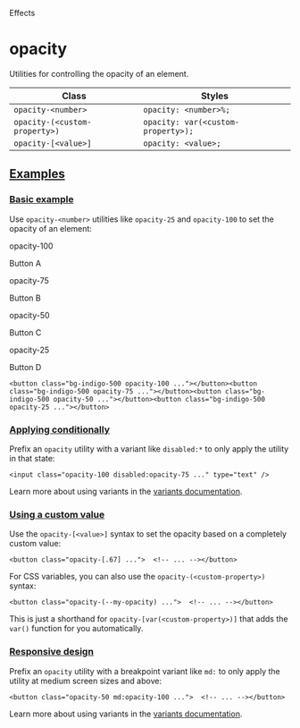 <!--$-->

<!--/$-->

Effects

# opacity

Utilities for controlling the opacity of an element.

| Class                         | Styles                             |
| ----------------------------- | ---------------------------------- |
| `opacity-<number>`            | `opacity: <number>%;`              |
| `opacity-(<custom-property>)` | `opacity: var(<custom-property>);` |
| `opacity-[<value>]`           | `opacity: <value>;`                |

## [Examples](#examples)

### [Basic example](#basic-example)

Use `opacity-<number>` utilities like `opacity-25` and `opacity-100` to set the opacity of an element:

opacity-100

Button A

opacity-75

Button B

opacity-50

Button C

opacity-25

Button D

```
<button class="bg-indigo-500 opacity-100 ..."></button><button class="bg-indigo-500 opacity-75 ..."></button><button class="bg-indigo-500 opacity-50 ..."></button><button class="bg-indigo-500 opacity-25 ..."></button>
```

### [Applying conditionally](#applying-conditionally)

Prefix <!-- -->an<!-- --> `opacity` utility with a variant like<!-- --> `disabled:*` to only apply the utility in that state:

```
<input class="opacity-100 disabled:opacity-75 ..." type="text" />
```

Learn more about using variants in the [variants documentation](/docs/hover-focus-and-other-states).

### [Using a custom value](#using-a-custom-value)

Use the<!-- --> `opacity-[<value>]` <!-- -->syntax<!-- --> <!-- -->to set the <!-- -->opacity<!-- --> based on a completely custom value:

```
<button class="opacity-[.67] ...">  <!-- ... --></button>
```

For CSS variables, you can also use the<!-- --> `opacity-(<custom-property>)` <!-- -->syntax:

```
<button class="opacity-(--my-opacity) ...">  <!-- ... --></button>
```

This is just a shorthand for<!-- --> `opacity-[var(<custom-property>)]` <!-- -->that adds the `var()` function for you automatically.

### [Responsive design](#responsive-design)

Prefix <!-- -->an<!-- --> `opacity` utility<!-- --> <!-- -->with a breakpoint variant like `md:` to only apply the utility at <!-- -->medium<!-- --> <!-- -->screen sizes and above:

```
<button class="opacity-50 md:opacity-100 ...">  <!-- ... --></button>
```

Learn more about using variants in the [variants documentation](/docs/hover-focus-and-other-states).

<!--$-->

<!--/$-->

